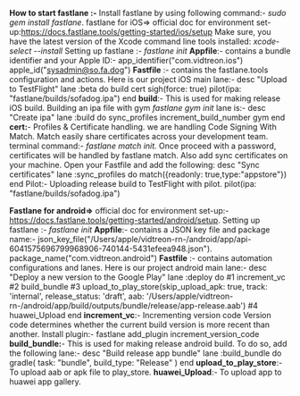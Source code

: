 **How to start fastlane :-** 
Install fastlane by using following command:-
*sudo gem install fastlane*.
fastlane for iOS=>
official doc for environment set-up:https://docs.fastlane.tools/getting-started/ios/setup
Make sure, you have the latest version of the Xcode command line tools installed:
*xcode-select --install*
Setting up  fastlane :-
*fastlane init*
**Appfile**:- contains a bundle identifier and your Apple ID:- 
app_identifier("com.vidtreon.ios")
apple_id("sysadmin@so.fa.dog")
**Fastfile** :- contains the  fastlane.tools  configuration and actions.
Here is our project iOS main lane:-
desc "Upload to TestFlight"
lane :beta do
build
cert
sigh(force: true)
pilot(ipa: "fastlane/builds/sofadog.ipa")
end
**build**:- This is used for making release iOS build.
Building an ipa file with gym
*fastlane gym init*
lane is:- desc "Create ipa"
lane :build do
sync_profiles
increment_build_number
gym
end
**cert:**- Profiles & Certificate handling.
we are handling Code Signing With Match.
Match easily share certificates across your development team.
terminal command:- *fastlane match init.*
Once proceed with a password, certificates will be handled by fastlane match.
Also add  sync certificates on your machine. Open your Fastfile and add the following:
desc "Sync certificates"
lane :sync_profiles do
match({readonly: true,type:"appstore"})
end
Pilot:- Uploading release build to TestFlight with pilot.
pilot(ipa: "fastlane/builds/sofadog.ipa")

**Fastlane for android=>**
official doc for environment set-up:-https://docs.fastlane.tools/getting-started/android/setup.
Setting up  fastlane :-
*fastlane init*
**Appfile**:- contains a JSON key file and package name:- 
json_key_file("/Users/apple/vidtreon-rn-/android/app/api-6041575696799968906-740144-5431efeea948.json").
package_name("com.vidtreon.android")
**Fastfile** :- contains automation configurations and lanes.
Here is our project android main lane:-
desc "Deploy a new version to the Google Play"
lane :deploy do
#1
increment_vc
#2
build_bundle
#3
upload_to_play_store(skip_upload_apk: true, track: 'internal',
release_status: 'draft',
aab: '/Users/apple/vidtreon-rn-/android/app/build/outputs/bundle/release/app-release.aab')
#4
huawei_Upload
end
**increment_vc**:- Incrementing version code
Version code determines whether the current build version is more recent than another.
Install plugin:- fastlane add_plugin increment_version_code
**build_bundle:**- This is used for making release android build.
To do so, add the following lane:-
desc "Build release app bundle"
lane :build_bundle do
gradle(
task: "bundle",
build_type: "Release"
)
end
**upload_to_play_store**:- To upload aab or apk file to play_store.
**huawei_Upload**:- To upload app to huawei app gallery.






























